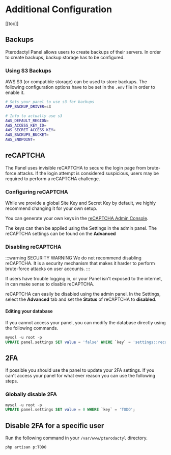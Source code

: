 # Additional Configuration

[[toc]]

## Backups

Pterodactyl Panel allows users to create backups of their servers. In order to create backups, backup storage has to be configured.

### Using S3 Backups

AWS S3 (or compatible storage) can be used to store backups. The following configuration options have to be set in the `.env` file in order to enable it.

```bash
# Sets your panel to use s3 for backups
APP_BACKUP_DRIVER=s3

# Info to actually use s3
AWS_DEFAULT_REGION=
AWS_ACCESS_KEY_ID=
AWS_SECRET_ACCESS_KEY=
AWS_BACKUPS_BUCKET=
AWS_ENDPOINT=
```

## reCAPTCHA

The Panel uses invisible reCAPTCHA to secure the login page from brute-force attacks. If the login attempt is considered suspicious, users may be required to perform a reCAPTCHA challenge.

### Configuring reCAPTCHA

While we provide a global Site Key and Secret Key by default, we highly recommend changing it for your own setup.

You can generate your own keys in the [reCAPTCHA Admin Console](https://www.google.com/recaptcha/admin).

The keys can then be applied using the Settings in the admin panel. The reCAPTCHA settings can be found on the **Advanced** 

### Disabling reCAPTCHA

:::warning SECURITY WARNING
We do not recommend disabling reCAPTCHA. It is a security mechanism that makes it harder to perform brute-force attacks on user accounts.
:::

If users have trouble logging in, or your Panel isn't exposed to the internet, in can make sense to disable reCAPTCHA.

reCAPTCHA can easily be disabled using the admin panel. In the Settings, select the **Advanced** tab and set the **Status** of reCAPTCHA to **disabled**.

#### Editing your database

If you cannot access your panel, you can modify the database directly using the following commands.


```sql
mysql -u root -p
UPDATE panel.settings SET value = 'false' WHERE `key` = 'settings::recaptcha:enabled';
```

## 2FA

If possible you should use the panel to update your 2FA settings. If you can't access your panel for what ever reason you can use the following steps.

### Globally disable 2FA

```sql
mysql -u root -p
UPDATE panel.settings SET value = 0 WHERE `key` = 'TODO';
```

## Disable 2FA for a specific user

Run the following command in your `/var/www/pterodactyl` directory.

``` bash
php artisan p:TODO
```
